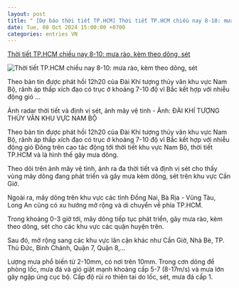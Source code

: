 ```yaml
---
layout: post
title: " [Dự báo thời tiết TP.HCM] Thời tiết TP.HCM chiều nay 8-10: mưa rào, kèm theo dông, sét"
date: Tue, 08 Oct 2024 15:00:00 +0700
categories: entries VN
---
```

[Thời tiết TP.HCM chiều nay 8-10: mưa rào, kèm theo dông, sét](https://muctim.tuoitre.vn/thoi-tiet-tphcm-chieu-nay-8-10-mua-rao-kem-theo-dong-set-101241008150812918.htm)

![Thời tiết TP.HCM chiều nay 8-10: mưa rào, kèm theo dông, sét](https://cdn.tuoitre.vn/zoom/600_315/471584752817336320/2024/10/8/mua-o-tphcm-chieu-nay-17283743739921365886838-512-0-1350-1600-crop-1728374466005905376654.jpg)

Theo bản tin được phát hồi 12h20 của Đài Khí tượng thủy văn khu vực Nam Bộ, rãnh áp thấp xích đạo có trục ở khoảng 7-10 độ vĩ Bắc kết hợp với nhiễu động gió ...

Ảnh radar thời tiết và định vị sét, ảnh mây vệ tinh - Ảnh: ĐÀI KHÍ TƯỢNG THỦY VĂN KHU VỰC NAM BỘ

Theo bản tin được phát hồi 12h20 của Đài Khí tượng thủy văn khu vực Nam Bộ, rãnh áp thấp xích đạo có trục ở khoảng 7-10 độ vĩ Bắc kết hợp với nhiễu động gió Đông trên cao tác động tới thời tiết khu vực Nam Bộ, thời tiết TP.HCM và là hình thế gây mưa dông.

Theo dõi trên ảnh mây vệ tinh, ảnh ra đa thời tiết và định vị sét cho thấy vùng mây dông đang phát triển và gây mưa kèm dông, sét trên khu vực Cần Giờ.

Ngoài ra, mây dông trên khu vực các tỉnh Đồng Nai, Bà Rịa - Vũng Tàu, Long An cũng có xu hướng mở rộng và di chuyển về phía TP.HCM.

Trong khoảng 0-3 giờ tới, mây dông tiếp tục phát triển, gây mưa rào, kèm theo dông, sét cho các khu vực các quận huyện trên.

Sau đó, mở rộng sang các khu vực lân cận khác như Cần Giờ, Nhà Bè, TP. Thủ Đức, Bình Chánh, Quận 7, Quận 8,...

Lượng mưa phổ biến từ 2-10mm, có nơi trên 10mm. Trong cơn dông đề phòng lốc, mưa đá và gió giật mạnh khoảng cấp 5-7 (8-17m/s) và mưa lớn gây ngập úng cục bộ. Cấp độ rủi ro thiên tai do lốc, sét, mưa đá cấp 1.

